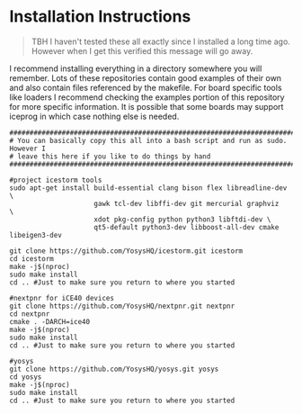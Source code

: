 # Installation Instructions
> TBH I haven't tested these all exactly since I installed a long time ago. However when I get this verified this message will go away.  

I recommend installing everything in a directory somewhere you will remember. Lots of these repositories contain good examples of their own and also contain files referenced by the makefile. For board specific tools like loaders I recommend checking the examples portion of this repository for more specific information. It is possible that some boards may support iceprog in which case nothing else is needed. 

```
#################################################################################
# You can basically copy this all into a bash script and run as sudo. However I 
# leave this here if you like to do things by hand
#################################################################################

#project icestorm tools
sudo apt-get install build-essential clang bison flex libreadline-dev \
                     gawk tcl-dev libffi-dev git mercurial graphviz   \
                     xdot pkg-config python python3 libftdi-dev \
                     qt5-default python3-dev libboost-all-dev cmake libeigen3-dev

git clone https://github.com/YosysHQ/icestorm.git icestorm
cd icestorm
make -j$(nproc)
sudo make install
cd .. #Just to make sure you return to where you started

#nextpnr for iCE40 devices
git clone https://github.com/YosysHQ/nextpnr.git nextpnr
cd nextpnr
cmake . -DARCH=ice40
make -j$(nproc)
sudo make install
cd .. #Just to make sure you return to where you started

#yosys
git clone https://github.com/YosysHQ/yosys.git yosys
cd yosys
make -j$(nproc)
sudo make install
cd .. #Just to make sure you return to where you started
```